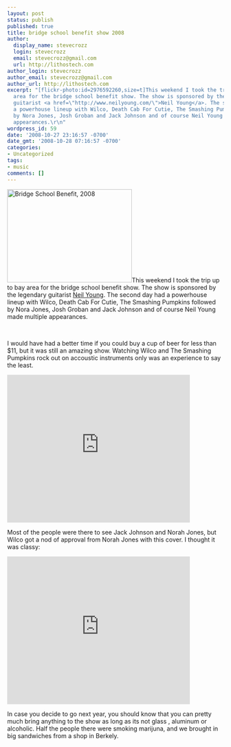 ```yaml
---
layout: post
status: publish
published: true
title: bridge school benefit show 2008
author:
  display_name: stevecrozz
  login: stevecrozz
  email: stevecrozz@gmail.com
  url: http://lithostech.com
author_login: stevecrozz
author_email: stevecrozz@gmail.com
author_url: http://lithostech.com
excerpt: "[flickr-photo:id=2976592260,size=t]This weekend I took the trip up to bay
  area for the bridge school benefit show. The show is sponsored by the legendary
  guitarist <a href=\"http://www.neilyoung.com/\">Neil Young</a>. The second day had
  a powerhouse lineup with Wilco, Death Cab For Cutie, The Smashing Pumpkins followed
  by Nora Jones, Josh Groban and Jack Johnson and of course Neil Young made multiple
  appearances.\r\n"
wordpress_id: 59
date: '2008-10-27 23:16:57 -0700'
date_gmt: '2008-10-28 07:16:57 -0700'
categories:
- Uncategorized
tags:
- music
comments: []
---
```

<p><a href="http://www.flickr.com/photos/bryce_edwards/2976592260"><img src="http://lithostech.com/wp-content/uploads/2008/10/4136613234_dc76ee0d99_o-290x217.jpg" alt="Bridge School Benefit, 2008" width="290" height="217" class="alignleft size-medium wp-image-524" /></a>This weekend I took the trip up to bay area for the bridge school benefit show. The show is sponsored by the legendary guitarist <a href="http://www.neilyoung.com/">Neil Young</a>. The second day had a powerhouse lineup with Wilco, Death Cab For Cutie, The Smashing Pumpkins followed by Nora Jones, Josh Groban and Jack Johnson and of course Neil Young made multiple appearances.</p><br />
<a id="more"></a><a id="more-59"></a></p>
<p>I would have had a better time if you could buy a cup of beer for less than $11, but it was still an amazing show. Watching Wilco and The Smashing Pumpkins rock out on accoustic instruments only was an experience to say the least.</p></p>
<p><embed src="http://www.youtube.com/v/RpO9qX4xoD4&hl=en&fs=1" type="application/x-shockwave-flash" allowfullscreen="true" width="425" height="344"></embed></p>
<p>Most of the people were there to see Jack Johnson and Norah Jones, but Wilco got a nod of approval from Norah Jones with this cover. I thought it was classy:</p></p>
<p><embed src="http://www.youtube.com/v/6SbiZHOK_jM&hl=en&fs=1" type="application/x-shockwave-flash" allowfullscreen="true" width="425" height="344"></embed></p>
<p>In case you decide to go next year, you should know that you can pretty much bring anything to the show as long as its not glass , aluminum or alcoholic. Half the people there were smoking marijuna, and we brought in big sandwiches from a shop in Berkely.</p></p>
